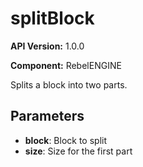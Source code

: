 # splitBlock

**API Version:** 1.0.0

**Component:** RebelENGINE

Splits a block into two parts.

## Parameters

- **block**: Block to split
- **size**: Size for the first part


